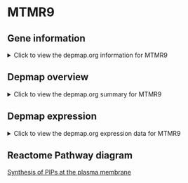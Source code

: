<h1>MTMR9</h1>

<h2>Gene information</h2>
<details>
  <summary>Click to view the depmap.org information for MTMR9</summary>
  <iframe src="https://depmap.org/portal/gene/MTMR9?tab=about" style="border:none;width:100%;height:800px"></iframe>
</details>

<h2>Depmap overview</h2>
<details>
  <summary>Click to view the depmap.org summary for MTMR9</summary>
  <iframe src="https://depmap.org/portal/gene/MTMR9?tab=overview" style="border:none;width:100%;height:800px"></iframe>
</details>

<h2>Depmap expression</h2>
<details>
  <summary>Click to view the depmap.org expression data for MTMR9</summary>
  <iframe src="https://depmap.org/portal/gene/MTMR9?tab=characterization" style="border:none;width:100%;height:800px"></iframe>
</details>



<h2>Reactome Pathway diagram</h2>
<a href="https://reactome.org/PathwayBrowser/#/R-HSA-1660499" target="_BLANK">Synthesis of PIPs at the plasma membrane</a>



